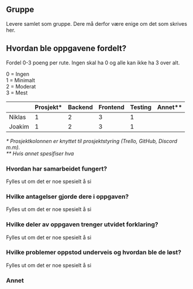 ## Gruppe

Levere samlet som gruppe. Dere må derfor være enige om det som skrives her.

## Hvordan ble oppgavene fordelt?

Fordel 0-3 poeng per rute. Ingen skal ha 0 og alle kan ikke ha 3 over alt.

0 \= Ingen  
1 \= Minimalt  
2 \= Moderat  
3 \= Mest

|        | Prosjekt\* | Backend | Frontend | Testing | Annet\*\* |
| :----- | :--------- | :------ | :------- | :------ | :-------- |
| Niklas | 1          | 2       | 3        | 1       |           |
| Joakim | 1          | 2       | 3        | 1       |           |


*\* Prosjektkolonnen er knyttet til prosjektstyring (Trello, GitHub, Discord m.m).*  
*\*\* Hvis annet spesifiser hva*

### Hvordan har samarbeidet fungert?

Fylles ut om det er noe spesielt å si

### Hvilke antagelser gjorde dere i oppgaven?

Fylles ut om det er noe spesielt å si

### Hvilke deler av oppgaven trenger utvidet forklaring?

Fylles ut om det er noe spesielt å si

### Hvilke problemer oppstod underveis og hvordan ble de løst?

Fylles ut om det er noe spesielt å si

### Annet